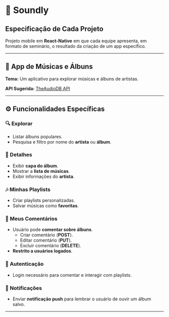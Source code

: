 # 📱 Soundly

## Especificação de Cada Projeto

Projeto mobile em **React-Native** em que cada equipe apresenta, em formato de seminário, o resultado da criação de um app específico.

---

## 🎵 App de Músicas e Álbuns

**Tema:** Um aplicativo para explorar músicas e álbuns de artistas.

**API Sugerida:** [TheAudioDB API](https://www.theaudiodb.com/)

---

## ⚙️ Funcionalidades Específicas

### 🔍 Explorar

- Listar álbuns populares.
- Pesquisa e filtro por nome do **artista** ou **álbum**.

### 📖 Detalhes

- Exibir **capa do álbum**.
- Mostrar a **lista de músicas**.
- Exibir informações do **artista**.

### 🎶 Minhas Playlists

- Criar playlists personalizadas.
- Salvar músicas como **favoritas**.

### 💬 Meus Comentários

- Usuário pode **comentar sobre álbuns**.
  - Criar comentário (**POST**).
  - Editar comentário (**PUT**).
  - Excluir comentário (**DELETE**).
- **Restrito a usuários logados**.

### 🔐 Autenticação

- Login necessário para comentar e interagir com playlists.

### 🔔 Notificações

- Enviar **notificação push** para lembrar o usuário de ouvir um álbum salvo.

---
